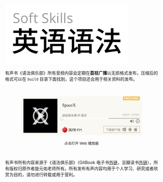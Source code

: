 ![](./assets/logo.png)

有声书《语法俱乐部》所有音频内容会定期在**荔枝广播**以无损格式发布，压缩后的格式可以在 `build` 目录下面找到，这个项目还会用于相关资料的发布。
<br/>
<br/>
<br/>
<p align="center">
  <a href="http://www.lizhi.fm/2534060/">
    <img src="./assets/player.png" width="400">
  </a>
</p>
<p align="center">
  <small>点击打开 Web 播放器</small>
</p>
<br/>

有声书所有内容来源于《语法俱乐部》（GitBook 电子书[外链]( https://zhusandiao.gitbooks.io/grammar-club/content/)，豆瓣读书[外链](https://book.douban.com/subject/1014914/)），所有版权归原作者旋元佑老师所有。所有发布有声内容均用于个人学习、研究或者欣赏为目的，请勿进行转载或用于营利。
